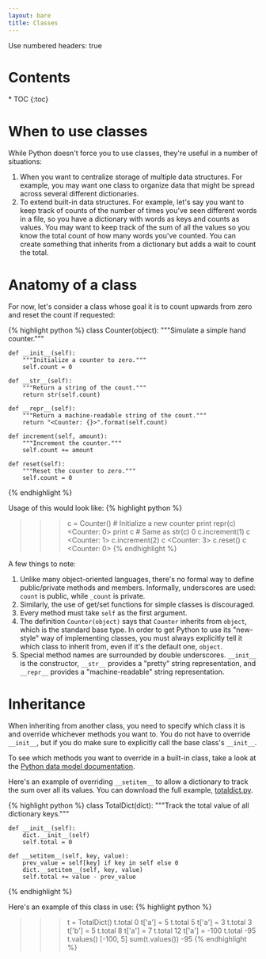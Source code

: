 ```yaml
---
layout: bare
title: Classes
---
```

Use numbered headers: true

<h1>Contents</h1>
* TOC
{:toc}

# When to use classes

While Python doesn't force you to use classes, they're useful in a
number of situations:

1. When you want to centralize storage of multiple data
structures. For example, you may want one class to organize data that
might be spread across several different dictionaries.
1. To extend built-in data structures. For example, let's say you want
to keep track of counts of the number of times you've seen different
words in a file, so you have a dictionary with words as keys and
counts as values. You may want to keep track of the sum of all
the values so you know the total count of how many words you've
counted. You can create something that inherits from a dictionary but
adds a wait to count the total.


# Anatomy of a class

For now, let's consider a class whose goal it is to count upwards from
zero and reset the count if requested:

{% highlight python %}
class Counter(object):
    """Simulate a simple hand counter."""

    def __init__(self):
        """Initialize a counter to zero."""
        self.count = 0

    def __str__(self):
        """Return a string of the count."""
        return str(self.count)

    def __repr__(self):
        """Return a machine-readable string of the count."""
        return "<Counter: {}>".format(self.count)

    def increment(self, amount):
        """Increment the counter."""
        self.count += amount

    def reset(self):
        """Reset the counter to zero."""
        self.count = 0
{% endhighlight %}

Usage of this would look like:
{% highlight python %}
>>> c = Counter() # Initialize a new counter
>>> print repr(c)
<Counter: 0>
>>> print c # Same as str(c)
0
>>> c.increment(1)
>>> c
<Counter: 1>
>>> c.increment(2)
>>> c
<Counter: 3>
>>> c.reset()
>>> c
<Counter: 0>
{% endhighlight %}

A few things to note:
1. Unlike many object-oriented languages, there's no formal way to
define public/private methods and members. Informally, underscores are
used: `count` is public, while `_count` is private.
1. Similarly, the use of get/set functions for simple classes is
discouraged.
1. Every method must take `self` as the first argument.
1. The definition `Counter(object)` says that `Counter` inherits from
`object`, which is the standard base type. In order to get Python to
use its "new-style" way of implementing classes, you must always
explicitly tell it which class to inherit from, even if it's the
default one, `object`.
1. Special method names are surrounded by double
underscores. `__init__` is the constructor, `__str__` provides a
"pretty" string representation, and `__repr__` provides a
"machine-readable" string representation.

# Inheritance

When inheriting from another class, you need to specify which class it
is and override whichever methods you want to. You do not have to
override `__init__`, but if you do make sure to explicitly call
the base class's `__init__`.

To see which methods you want to override in a built-in class, take a
look at the [Python data model
documentation](http://docs.python.org/2/reference/datamodel.html).

Here's an example of overriding `__setitem__` to allow a dictionary to
track the sum over all its values. You can download the full example,
[totaldict.py](../examples/totaldict.py).

{% highlight python %}
class TotalDict(dict):
    """Track the total value of all dictionary keys."""

    def __init__(self):
        dict.__init__(self)
        self.total = 0

    def __setitem__(self, key, value):
        prev_value = self[key] if key in self else 0
        dict.__setitem__(self, key, value)
        self.total += value - prev_value
{% endhighlight %}
 
Here's an example of this class in use:
{% highlight python %}
>>> t = TotalDict()
>>> t.total
0
>>> t['a'] = 5
>>> t.total
5
>>> t['a'] = 3
>>> t.total
3
>>> t['b'] = 5
>>> t.total
8
>>> t['a'] = 7
>>> t.total
12
>>> t['a'] = -100
>>> t.total
-95
>>> t.values()
[-100, 5]
>>> sum(t.values())
-95
{% endhighlight %}
